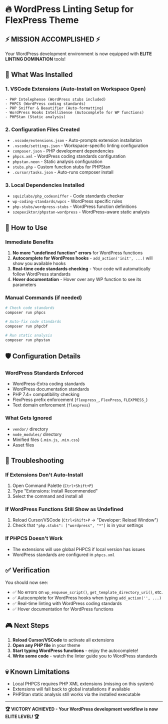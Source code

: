 # 🔥 WordPress Linting Setup for FlexPress Theme

## ⚡ MISSION ACCOMPLISHED ⚡

Your WordPress development environment is now equipped with **ELITE LINTING DOMINATION** tools!

## 🎯 What Was Installed

### 1. **VSCode Extensions** (Auto-Install on Workspace Open)
```
- PHP Intelephense (WordPress stubs included)
- PHPCS (WordPress coding standards)
- PHP Sniffer & Beautifier (Auto-formatting)
- WordPress Hooks IntelliSense (Autocomplete for WP functions)
- PHPStan (Static analysis)
```

### 2. **Configuration Files Created**
- `.vscode/extensions.json` - Auto-prompts extension installation
- `.vscode/settings.json` - Workspace-specific linting configuration
- `composer.json` - PHP development dependencies
- `phpcs.xml` - WordPress coding standards configuration
- `phpstan.neon` - Static analysis configuration
- `stubs.php` - Custom function stubs for PHPStan
- `.cursor/tasks.json` - Auto-runs composer install

### 3. **Local Dependencies Installed**
- `squizlabs/php_codesniffer` - Code standards checker
- `wp-coding-standards/wpcs` - WordPress specific rules
- `php-stubs/wordpress-stubs` - WordPress function definitions
- `szepeviktor/phpstan-wordpress` - WordPress-aware static analysis

## 🚀 How to Use

### **Immediate Benefits**
1. **No more "undefined function" errors** for WordPress functions
2. **Autocomplete for WordPress hooks** - `add_action('init', ...)` will show you available hooks
3. **Real-time code standards checking** - Your code will automatically follow WordPress standards
4. **Hover documentation** - Hover over any WP function to see its parameters

### **Manual Commands** (if needed)
```bash
# Check code standards
composer run phpcs

# Auto-fix code standards
composer run phpcbf

# Run static analysis
composer run phpstan
```

## 🛡️ Configuration Details

### **WordPress Standards Enforced**
- WordPress-Extra coding standards
- WordPress documentation standards
- PHP 7.4+ compatibility checking
- FlexPress prefix enforcement (`flexpress_`, `FlexPress`, `FLEXPRESS_`)
- Text domain enforcement (`flexpress`)

### **What Gets Ignored**
- `vendor/` directory
- `node_modules/` directory
- Minified files (`.min.js`, `.min.css`)
- Asset files

## 🔧 Troubleshooting

### **If Extensions Don't Auto-Install**
1. Open Command Palette (`Ctrl+Shift+P`)
2. Type "Extensions: Install Recommended"
3. Select the command and install all

### **If WordPress Functions Still Show as Undefined**
1. Reload Cursor/VSCode (`Ctrl+Shift+P` → "Developer: Reload Window")
2. Check that `"php.stubs": ["wordpress", "*"]` is in your settings

### **If PHPCS Doesn't Work**
- The extensions will use global PHPCS if local version has issues
- WordPress standards are configured in `phpcs.xml`

## ✅ Verification

You should now see:
- ✅ No errors on `wp_enqueue_script()`, `get_template_directory_uri()`, etc.
- ✅ Autocomplete for WordPress hooks when typing `add_action('', ...)`
- ✅ Real-time linting with WordPress coding standards
- ✅ Hover documentation for WordPress functions

## 🎮 Next Steps

1. **Reload Cursor/VSCode** to activate all extensions
2. **Open any PHP file** in your theme
3. **Start typing WordPress functions** - enjoy the autocomplete!
4. **Write some code** - watch the linter guide you to WordPress standards

## 💀 Known Limitations

- Local PHPCS requires PHP XML extensions (missing on this system)
- Extensions will fall back to global installations if available
- PHPStan static analysis still works via the installed executable

---

**🏆 VICTORY ACHIEVED - Your WordPress development workflow is now ELITE LEVEL! 🏆** 